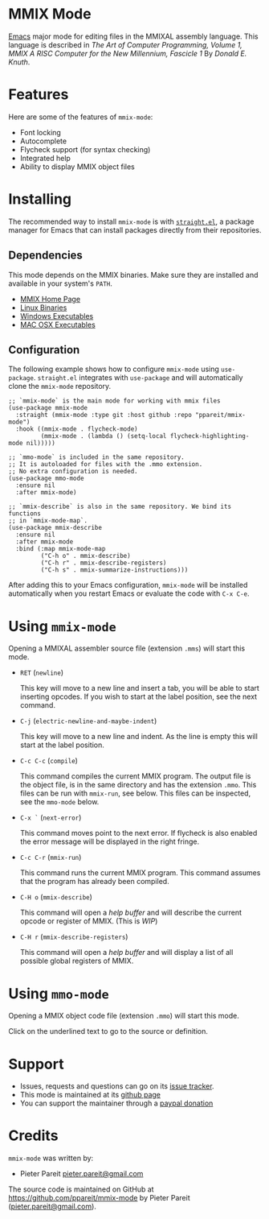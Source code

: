 MMIX Mode
===========

[Emacs](https://www.gnu.org/software/emacs/) major mode for editing
files in the MMIXAL assembly language. This language is described in
*The Art of Computer Programming, Volume 1, MMIX A RISC Computer for
the New Millennium, Fascicle 1* By *Donald E. Knuth*.

Features
==========

Here are some of the features of `mmix-mode`:

* Font locking
* Autocomplete
* Flycheck support (for syntax checking)
* Integrated help
* Ability to display MMIX object files

Installing
============

The recommended way to install `mmix-mode` is with [`straight.el`](https://github.com/radian-software/straight.el),
a package manager for Emacs that can install packages directly from
their repositories.

Dependencies
---------------

This mode depends on the MMIX binaries. Make sure they are installed and
available in your system's `PATH`.

* [MMIX Home Page](http://mmix.cs.hm.edu/)
* [Linux Binaries](http://mmix.cs.hm.edu/bin/index.html)
* [Windows Executables](http://mmix.cs.hm.edu/exe/index.html)
* [MAC OSX Executables](http://mmix.cs.hm.edu/osx/index.html)

Configuration
---------------------------------------------

The following example shows how to configure `mmix-mode` using `use-package`.
`straight.el` integrates with `use-package` and will automatically
clone the `mmix-mode` repository.

```emacs-lisp
;; `mmix-mode` is the main mode for working with mmix files
(use-package mmix-mode
  :straight (mmix-mode :type git :host github :repo "ppareit/mmix-mode")
  :hook ((mmix-mode . flycheck-mode)
         (mmix-mode . (lambda () (setq-local flycheck-highlighting-mode nil)))))

;; `mmo-mode` is included in the same repository.
;; It is autoloaded for files with the .mmo extension.
;; No extra configuration is needed.
(use-package mmo-mode
  :ensure nil
  :after mmix-mode)

;; `mmix-describe` is also in the same repository. We bind its functions
;; in `mmix-mode-map`.
(use-package mmix-describe
  :ensure nil
  :after mmix-mode
  :bind (:map mmix-mode-map
         ("C-h o" . mmix-describe)
         ("C-h r" . mmix-describe-registers)
         ("C-h s" . mmix-summarize-instructions)))
```
After adding this to your Emacs configuration, `mmix-mode` will be installed
automatically when you restart Emacs or evaluate the code with `C-x C-e`.

Using `mmix-mode`
==============================

Opening a MMIXAL assembler source file (extension `.mms`) will start
this mode.

* `RET` (`newline`)
  
  This key will move to a new line and insert a tab, you will be able
  to start inserting opcodes. If you wish to start at the label
  position, see the next command.

* `C-j` (`electric-newline-and-maybe-indent`)

  This key will move to a new line and indent. As the line is empty
  this will start at the label position.

* `C-c C-c` (`compile`)
  
  This command compiles the current MMIX program.  The output file is
  the object file, is in the same directory and has the extension
  `.mmo`. This files can be run with `mmix-run`, see below. This files
  can be inspected, see the `mmo-mode` below.

* `` C-x ` `` (`next-error`)
  
  This command moves point to the next error. If flycheck is also
  enabled the error message will be displayed in the right fringe.

* `C-c C-r` (`mmix-run`)
  
  This command runs the current MMIX program. This command assumes
  that the program has already been compiled.

* `C-H o` (`mmix-describe`)

  This command will open a *help buffer* and will describe the current
  opcode or register of MMIX. (This is _WIP_)
  
* `C-H r` (`mmix-describe-registers`)

  This command will open a *help buffer* and will display a list
  of all possible global registers of MMIX.

Using `mmo-mode`
===================

Opening a MMIX object code file (extension `.mmo`) will start this
mode.

Click on the underlined text to go to the source or definition.

<!-- Customizing -->
<!-- ============= -->

<!-- TBD -->

Support
========

* Issues, requests and questions can go on its [issue tracker](https://github.com/ppareit/mmix-mode/issues).
* This mode is maintained at its [github page](https://github.com/ppareit/mmix-mode)
* You can support the maintainer through a [paypal donation](https://www.paypal.com/cgi-bin/webscr?cmd=_s-xclick&hosted_button_id=ZBVLYKWYMXQ3G)

Credits
========

`mmix-mode` was written by:

* Pieter Pareit <pieter.pareit@gmail.com>

The source code is maintained on GitHub at
<https://github.com/ppareit/mmix-mode> by Pieter Pareit
(<pieter.pareit@gmail.com>).
